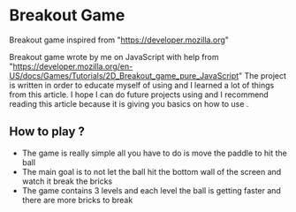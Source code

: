 # Breakout Game
Breakout game inspired from "https://developer.mozilla.org"

Breakout game wrote by me on JavaScript with help from "https://developer.mozilla.org/en-US/docs/Games/Tutorials/2D_Breakout_game_pure_JavaScript"
The project is written in order to educate myself of using <canvas> and I learned a lot of things from this article. 
I hope I can do future projects using <canvas> and I recommend reading this article because it is giving you basics on how to use <canvas>.

## How to play ?
* The game is really simple all you have to do is move the paddle to hit the ball
* The main goal is to not let the ball hit the bottom wall of the screen and watch it break the bricks
* The game contains 3 levels and each level the ball is getting faster and there are more bricks to break